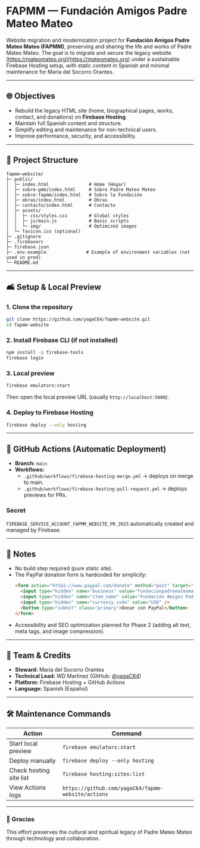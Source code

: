# FAPMM — Fundación Amigos Padre Mateo Mateo

Website migration and modernization project for **Fundación Amigos Padre Mateo Mateo (FAPMM)**, preserving and sharing the life and works of Padre Mateo Mateo. The goal is to migrate and secure the legacy website [https://mateomateo.org](https://mateomateo.org) under a sustainable Firebase Hosting setup, with static content in Spanish and minimal maintenance for María del Socorro Orantes.

---

## 🌐 Objectives

- Rebuild the legacy HTML site (home, biographical pages, works, contact, and donations) on **Firebase Hosting**.
- Maintain full Spanish content and structure.
- Simplify editing and maintenance for non-technical users.
- Improve performance, security, and accessibility.

---

## 🔧 Project Structure

```
fapmm-website/
├─ public/
│  ├─ index.html               # Home (Hogar)
│  ├─ sobre-pmm/index.html     # Sobre Padre Mateo Mateo
│  ├─ sobre-fapmm/index.html   # Sobre la Fundación
│  ├─ obras/index.html         # Obras
│  ├─ contacto/index.html      # Contacto
│  ├─ assets/
│  │  ├─ css/styles.css        # Global styles
│  │  ├─ js/main.js            # Basic scripts
│  │  └─ img/                  # Optimized images
│  └─ favicon.ico (optional)
├─ .gitignore
├─ .firebaserc
├─ firebase.json
├─ .env.example               # Example of environment variables (not used in prod)
└─ README.md
```

---

## 🛋️ Setup & Local Preview

### 1. Clone the repository

```bash
git clone https://github.com/yagaC64/fapmm-website.git
cd fapmm-website
```

### 2. Install Firebase CLI (if not installed)

```bash
npm install -g firebase-tools
firebase login
```

### 3. Local preview

```bash
firebase emulators:start
```

Then open the local preview URL (usually `http://localhost:5000`).

### 4. Deploy to Firebase Hosting

```bash
firebase deploy --only hosting
```

---

## 🔄 GitHub Actions (Automatic Deployment)

- **Branch:** `main`
- **Workflows:**
  - `.github/workflows/firebase-hosting-merge.yml` → deploys on merge to main.
  - `.github/workflows/firebase-hosting-pull-request.yml` → deploys previews for PRs.

### Secret

`FIREBASE_SERVICE_ACCOUNT_FAPMM_WEBSITE_PR_2025` automatically created and managed by Firebase.

---

## 📖 Notes

- No build step required (pure static site).
- The PayPal donation form is hardcoded for simplicity:
  ```html
  <form action="https://www.paypal.com/donate" method="post" target="_blank">
    <input type="hidden" name="business" value="fundacionpadremateomateo@gmail.com" />
    <input type="hidden" name="item_name" value="Fundación Amigos Padre Mateo Mateo" />
    <input type="hidden" name="currency_code" value="USD" />
    <button type="submit" class="primary">Donar con PayPal</button>
  </form>
  ```
- Accessibility and SEO optimization planned for Phase 2 (adding alt text, meta tags, and image compression).

---

## 🌟 Team & Credits

- **Steward:** María del Socorro Orantes
- **Technical Lead:** WD Martinez (GitHub: [@yagaC64](https://github.com/yagaC64))
- **Platform:** Firebase Hosting + GitHub Actions
- **Language:** Spanish (Español)

---

## 🛠️ Maintenance Commands

| Action                  | Command                                            |
| ----------------------- | -------------------------------------------------- |
| Start local preview     | `firebase emulators:start`                         |
| Deploy manually         | `firebase deploy --only hosting`                   |
| Check hosting site list | `firebase hosting:sites:list`                      |
| View Actions logs       | `https://github.com/yagaC64/fapmm-website/actions` |

---

### 🙏 Gracias

This effort preserves the cultural and spiritual legacy of Padre Mateo Mateo through technology and collaboration.


